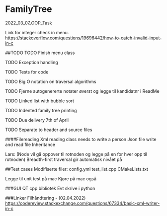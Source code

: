 # FamilyTree
2022_03_07_OOP_Task

Link for integer check in menu.
https://stackoverflow.com/questions/19696442/how-to-catch-invalid-input-in-c

##TODO
TODO Finish menu class

TODO Exception handling

TODO Tests for code

TODO Big O notation on traversal algorithms

TODO Fjerne autogenererte notater øverst og legge til kandidatnr i ReadMe

TODO Linked list with bubble sort

TODO Indented family tree printing

TODO Due delivery 7th of April

TODO Separate to header and source files

####Filereading
Xml reading class needs to write a person
Json file write and read file
Inheritance

Lars:
(Node vil gå oppover til rotnoden og legge på en for hver opp til rotnoden)
Breadth-first traversal gir automatisk nivået på 

##Test cases
Modifiserte filer:
config.yml
test_list.cpp
CMakeLists.txt

Legge til unit test på mac
Kjøre på mac også

###GUI
QT cpp bibliotek
Evt skrive i python

###Linker
Filhåndtering - 
(02.04.2022)
https://codereview.stackexchange.com/questions/67334/basic-xml-writer-in-c